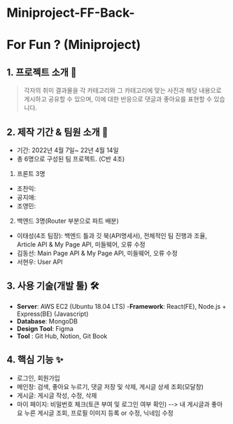 # Miniproject-FF-Back-

# For Fun ? (Miniproject)

## 1. 프로젝트 소개  🕺
> 각자의 취미 결과물을 각 카테고리와 그 카테고리에 맞는 사진과 해당 내용으로 게시하고 공유할 수 있으며, 이에 대한 반응으로 댓글과 좋아요를 표현할 수 있습니다. 

## 2. 제작 기간 & 팀원 소개 👐
- 기간: 2022년 4월 7일~ 22년 4월 14일 
- 총 6명으로 구성된 팀 프로젝트. (C반 4조)
1. 프론트 3명 
- 조찬익:
- 공지애:
- 조영민:
  
2. 백엔드 3명(Router 부분으로 파트 배분)
- 이태성(4조 팀장): 백엔드 틀과 깃 북(API명세서), 전체적인 팀 진행과 조율, Article API & My Page API, 미들웨어, 오류 수정
- 김동선: Main Page API & My Page API, 미들웨어, 오류 수정
- 서현우: User API

## 3. 사용 기술(개발 툴) 🛠
- **Server**: AWS EC2 (Ubuntu 18.04 LTS)
-**Framework**: React(FE), Node.js + Express(BE) (Javascript)
- **Database**: MongoDB
- **Design Tool**: Figma
- **Tool** : Git Hub, Notion, Git Book

## 4. 핵심 기능 ✨
- 로그인, 회원가입
- 메인창: 검색, 좋아요 누르기, 댓글 저장 및 삭제, 게시글 상세 조회(모달창)
- 게시글: 게시글 작성, 수정, 삭제
- 마이 페이지: 비밀번호 체크(토큰 부여 및 로그인 여부 확인) --> 내 게시글과 좋아요 누른 게시글 조회, 프로필 이미지 등록 or 수정, 닉네임 수정
